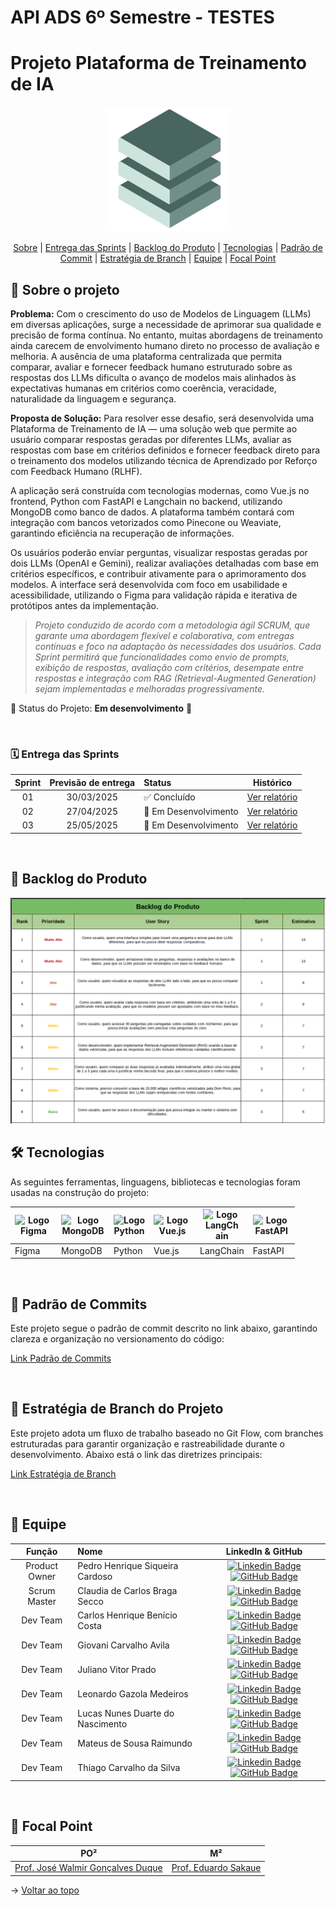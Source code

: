 # API ADS 6º Semestre - TESTES

# Projeto Plataforma de Treinamento de IA

<p align="center">
      <img src="/Documentacao/img/fullstack.png" alt="Logo da Equipe FullStack">

<span id="topo">
<p align="center">
    <a href="#sobre">Sobre</a>  | 
    <a href="#sprints">Entrega das Sprints</a>  |  
    <a href="#backlogs">Backlog do Produto</a>  |  
    <a href="#tecnologias">Tecnologias</a>  |  
    <a href="#commit">Padrão de Commit</a>  |
    <a href="#branch">Estratégia de Branch</a>  |
    <a href="#equipe">Equipe</a>  |  
    <a href="#focal">Focal Point</a>  
    
</p>
   
<span id="sobre">

## :bookmark_tabs: Sobre o projeto

**Problema:** 
Com o crescimento do uso de Modelos de Linguagem (LLMs) em diversas aplicações, surge a necessidade de aprimorar sua qualidade e precisão de forma contínua. No entanto, muitas abordagens de treinamento ainda carecem de envolvimento humano direto no processo de avaliação e melhoria. A ausência de uma plataforma centralizada que permita comparar, avaliar e fornecer feedback humano estruturado sobre as respostas dos LLMs dificulta o avanço de modelos mais alinhados às expectativas humanas em critérios como coerência, veracidade, naturalidade da linguagem e segurança.

**Proposta de Solução:** 
Para resolver esse desafio, será desenvolvida uma Plataforma de Treinamento de IA — uma solução web que permite ao usuário comparar respostas geradas por diferentes LLMs, avaliar as respostas com base em critérios definidos e fornecer feedback direto para o treinamento dos modelos utilizando técnica de Aprendizado por Reforço com Feedback Humano (RLHF).

A aplicação será construída com tecnologias modernas, como Vue.js no frontend, Python com FastAPI e Langchain no backend, utilizando MongoDB como banco de dados. A plataforma também contará com integração com bancos vetorizados como Pinecone ou Weaviate, garantindo eficiência na recuperação de informações.

Os usuários poderão enviar perguntas, visualizar respostas geradas por dois LLMs (OpenAI e Gemini), realizar avaliações detalhadas com base em critérios específicos, e contribuir ativamente para o aprimoramento dos modelos. A interface será desenvolvida com foco em usabilidade e acessibilidade, utilizando o Figma para validação rápida e iterativa de protótipos antes da implementação.


> _Projeto conduzido de acordo com a metodologia ágil SCRUM, que garante uma abordagem flexível e colaborativa, com entregas contínuas e foco na adaptação às necessidades dos usuários. Cada Sprint permitirá que funcionalidades como envio de prompts, exibição de respostas, avaliação com critérios, desempate entre respostas e integração com RAG (Retrieval-Augmented Generation) sejam implementadas e melhoradas progressivamente._

:pushpin: Status do Projeto: **Em desenvolvimento** 🚧



<br>

<span id="sprints">

### :spiral_calendar: Entrega das Sprints

| Sprint | Previsão de entrega | Status | Histórico |
|:--:|:----------:|:-------------------|:-------------------------------------------------:|
| 01 | 30/03/2025 | :white_check_mark: Concluído | [Ver relatório](https://github.com/FATEC-FULLSTACK/API6/blob/main/Documentacao/Sprint01/README.md) |
| 02 | 27/04/2025 | :construction: Em Desenvolvimento | [Ver relatório](https://github.com/FATEC-FULLSTACK/API6/blob/main/Documentacao/Sprint02/README.md) |
| 03 | 25/05/2025 | :construction: Em Desenvolvimento | [Ver relatório](https://github.com/FATEC-FULLSTACK/API6/blob/main/Documentacao/Sprint03/README.md) |


<br>


<span id="backlogs">

## :dart: Backlog do Produto

<p align="center">
      <img src="/Documentacao/img/backlog.png" alt="Backlog do Produto">


<br>


<span id="tecnologias">

## 🛠️ Tecnologias

As seguintes ferramentas, linguagens, bibliotecas e tecnologias foram usadas na construção do projeto:

<table>
  <thead>
    <th><img
    src="https://user-images.githubusercontent.com/89823203/190877360-8c7f93cf-5f62-4f49-8641-3b605deb513e.png"
    alt="Logo Figma"
    title="Figma"
    style="display: inline-block; margin: 0 auto; width: 60px"></th>
    <th><img
    src="https://cdn.jsdelivr.net/gh/devicons/devicon@latest/icons/mongodb/mongodb-original.svg"
    alt="Logo MongoDB"
    title="MongoDB"
    style="display: inline-block; margin: 0 auto; width: 70px"></th>
    <th><img
    src="https://cdn.jsdelivr.net/gh/devicons/devicon@latest/icons/python/python-original.svg"
    alt="Logo Python"
    title="Python"
    style="display: inline-block; margin: 0 auto; width: 50px"></th>
    <th><img
    src="https://cdn.jsdelivr.net/gh/devicons/devicon@latest/icons/vuejs/vuejs-original.svg"
    alt="Logo Vue.js"
    title="Vue.js"
    style="display: inline-block; margin: 0 auto; width: 60px"></th>
    <th><img
    src="/docs/langchain.png"
    alt="Logo LangChain"
    title="LangChain"
    style="display: inline-block; margin: 0 auto; width: 60px"></th>
    <th><img
    src="https://cdn.jsdelivr.net/gh/devicons/devicon@latest/icons/fastapi/fastapi-original.svg"
    alt="Logo FastAPI"
    title="FastAPI"
    style="display: inline-block; margin: 0 auto; width: 60px"></th>
  </thead>

  <tbody>
    <td>Figma</td>
    <td>MongoDB</td>
    <td>Python</td>
    <td>Vue.js</td>
    <td>LangChain</td>
    <td>FastAPI</td>
  </tbody>

</table>


<br>


<span id="commit">

## :pencil: Padrão de Commits

Este projeto segue o padrão de commit descrito no link abaixo, garantindo clareza e organização no versionamento do código:

[Link Padrão de Commits](https://github.com/FATEC-FULLSTACK/API6/blob/main/Documentacao/Commits/README.md)


<br>


<span id="branch">

## :deciduous_tree:  Estratégia de Branch do Projeto

Este projeto adota um fluxo de trabalho baseado no Git Flow, com branches estruturadas para garantir organização e rastreabilidade durante o desenvolvimento. Abaixo está o link das diretrizes principais:

[Link Estratégia de Branch](https://github.com/FATEC-FULLSTACK/API6/blob/main/Documentacao/Branch/README.md)


<br>


<span id="equipe">

## :bust_in_silhouette: Equipe

|    Função     | Nome                             |                                                                                                                                                  LinkedIn & GitHub                                                                                                                                                   |
| :-----------: | :------------------------------- | :------------------------------------------------------------------------------------------------------------------------------------------------------------------------------------------------------------------------------------------------------------------------------------------------------------------: |
| Product Owner | Pedro Henrique Siqueira Cardoso        | [![Linkedin Badge](https://img.shields.io/badge/Linkedin-blue?style=flat-square&logo=Linkedin&logoColor=white)](https://www.linkedin.com/in/pedro-cardoso-6b93011b6/) [![GitHub Badge](https://img.shields.io/badge/GitHub-111217?style=flat-square&logo=github&logoColor=white)](https://github.com/PhscZ) |
| Scrum Master  | Claudia de Carlos Braga Secco    |   [![Linkedin Badge](https://img.shields.io/badge/Linkedin-blue?style=flat-square&logo=Linkedin&logoColor=white)](https://www.linkedin.com/in/cláudia-braga-79b6b2278/) [![GitHub Badge](https://img.shields.io/badge/GitHub-111217?style=flat-square&logo=github&logoColor=white)](https://github.com/ClaudiaCBS)   |
|   Dev Team    | Carlos Henrique Benício Costa                |        [![Linkedin Badge](https://img.shields.io/badge/Linkedin-blue?style=flat-square&logo=Linkedin&logoColor=white)](https://www.linkedin.com/in/carlos-henrique-b-40a4b5108/) [![GitHub Badge](https://img.shields.io/badge/GitHub-111217?style=flat-square&logo=github&logoColor=white)](https://github.com/Carlos-Henrique39)         |
|   Dev Team    | Giovani Carvalho Avila                |        [![Linkedin Badge](https://img.shields.io/badge/Linkedin-blue?style=flat-square&logo=Linkedin&logoColor=white)](https://www.linkedin.com/in/giovani-carvalho-avila-80593a224/) [![GitHub Badge](https://img.shields.io/badge/GitHub-111217?style=flat-square&logo=github&logoColor=white)](https://github.com/GiovaniAvila)         |
|   Dev Team    | Juliano Vitor Prado                |        [![Linkedin Badge](https://img.shields.io/badge/Linkedin-blue?style=flat-square&logo=Linkedin&logoColor=white)](https://www.linkedin.com/in/juliano-prado-078a3920b/) [![GitHub Badge](https://img.shields.io/badge/GitHub-111217?style=flat-square&logo=github&logoColor=white)](https://github.com/julianopradoo)         |
|   Dev Team    | Leonardo Gazola Medeiros                |        [![Linkedin Badge](https://img.shields.io/badge/Linkedin-blue?style=flat-square&logo=Linkedin&logoColor=white)](https://www.linkedin.com/in/leonardo-gazola/) [![GitHub Badge](https://img.shields.io/badge/GitHub-111217?style=flat-square&logo=github&logoColor=white)](https://github.com/Leonardo-Gazola-Medeiros)         |
|   Dev Team    | Lucas Nunes Duarte do Nascimento |    [![Linkedin Badge](https://img.shields.io/badge/Linkedin-blue?style=flat-square&logo=Linkedin&logoColor=white)](https://www.linkedin.com/in/lucas-nunes-nascimento/) [![GitHub Badge](https://img.shields.io/badge/GitHub-111217?style=flat-square&logo=github&logoColor=white)](https://github.com/Lkduarte)     |
|   Dev Team    | Mateus de Sousa Raimundo         |  [![Linkedin Badge](https://img.shields.io/badge/Linkedin-blue?style=flat-square&logo=Linkedin&logoColor=white)](https://www.linkedin.com/in/mateus-sousa-ba976423a/) [![GitHub Badge](https://img.shields.io/badge/GitHub-111217?style=flat-square&logo=github&logoColor=white)](https://github.com/MateusdiSousa)  |
|   Dev Team    | Thiago Carvalho da Silva         |  [![Linkedin Badge](https://img.shields.io/badge/Linkedin-blue?style=flat-square&logo=Linkedin&logoColor=white)](https://www.linkedin.com/in/thiago-silva-49bb74168/) [![GitHub Badge](https://img.shields.io/badge/GitHub-111217?style=flat-square&logo=github&logoColor=white)](https://github.com/tsilvadev89)  |


<br>


<span id="focal">

## 🚀 Focal Point<a id="focal"></a>

|                                  PO²                                  |                                           M²                                           |
| :-------------------------------------------------------------------: | :------------------------------------------------------------------------------------: |
| <a href='https://www.linkedin.com/in/walmir-duque/'>Prof. José Walmir Gonçalves Duque</a> | <a href='http://lattes.cnpq.br/5948825528321491'>Prof. Eduardo Sakaue</a> |

→ [Voltar ao topo](#topo)
